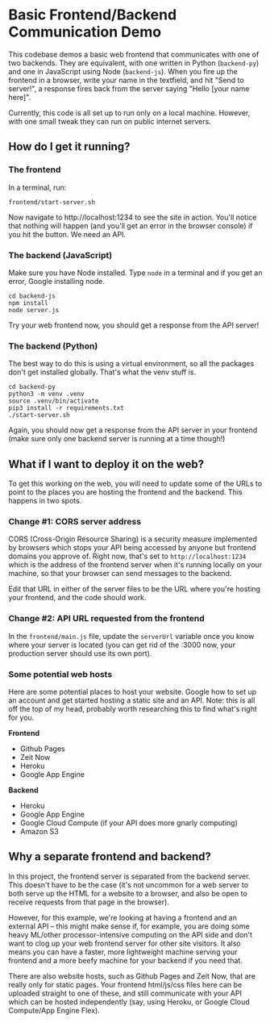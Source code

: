 # Basic Frontend/Backend Communication Demo

This codebase demos a basic web frontend that communicates with one of two backends. They are equivalent, with one written in Python (`backend-py`) and one in JavaScript using Node (`backend-js`). When you fire up the frontend in a browser, write your name in the textfield, and hit "Send to server!", a response fires back from the server saying "Hello [your name here]".

Currently, this code is all set up to run only on a local machine. However, with one small tweak they can run on public internet servers.

## How do I get it running?

### The frontend

In a terminal, run:

```
frontend/start-server.sh
```

Now navigate to http://localhost:1234 to see the site in action. You'll notice that nothing will happen (and you'll get an error in the browser console) if you hit the button. We need an API.

### The backend (JavaScript)

Make sure you have Node installed. Type `node` in a terminal and if you get an error, Google installing node.

```
cd backend-js
npm install
node server.js
```

Try your web frontend now, you should get a response from the API server!

### The backend (Python)

The best way to do this is using a virtual environment, so all the packages don't get installed globally. That's what the venv stuff is.

```
cd backend-py
python3 -m venv .venv
source .venv/bin/activate
pip3 install -r requirements.txt
./start-server.sh
```

Again, you should now get a response from the API server in your frontend (make sure only one backend server is running at a time though!)

## What if I want to deploy it on the web?

To get this working on the web, you will need to update some of the URLs to point to the places you are hosting the frontend and the backend. This happens in two spots.

### Change #1: CORS server address

CORS (Cross-Origin Resource Sharing) is a security measure implemented by browsers which stops your API being accessed by anyone but frontend domains you approve of. Right now, that's set to `http://localhost:1234` which is the address of the frontend server when it's running locally on your machine, so that your browser can send messages to the backend.

Edit that URL in either of the server files to be the URL where you're hosting your frontend, and the code should work.

### Change #2: API URL requested from the frontend

In the `frontend/main.js` file, update the `serverUrl` variable once you know where your server is located (you can get rid of the :3000 now, your production server should use its own port).

### Some potential web hosts

Here are some potential places to host your website. Google how to set up an account and get started hosting a static site and an API. Note: this is all off the top of my head, probably worth researching this to find what's right for you.

**Frontend**

- Github Pages
- Zeit Now
- Heroku
- Google App Engine

**Backend**

- Heroku
- Google App Engine
- Google Cloud Compute (if your API does more gnarly computing)
- Amazon S3

## Why a separate frontend and backend?

In this project, the frontend server is separated from the backend server. This doesn't have to be the case (it's not uncommon for a web server to both serve up the HTML for a website to a browser, and also be open to receive requests from that page in the browser).

However, for this example, we're looking at having a frontend and an external API – this might make sense if, for example, you are doing some heavy ML/other processor-intensive computing on the API side and don't want to clog up your web frontend server for other site visitors. It also means you can have a faster, more lightweight machine serving your frontend and a more beefy machine for your backend if you need that. 

There are also website hosts, such as Github Pages and Zeit Now, that are really only for static pages. Your frontend html/js/css files here can be uploaded straight to one of these, and still communicate with your API which can be hosted independently (say, using Heroku, or Google Cloud Compute/App Engine Flex).


